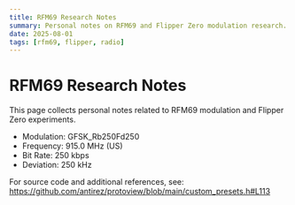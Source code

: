 ```yaml
---
title: RFM69 Research Notes
summary: Personal notes on RFM69 and Flipper Zero modulation research.
date: 2025-08-01
tags: [rfm69, flipper, radio]
---
```


# RFM69 Research Notes

This page collects personal notes related to RFM69 modulation and Flipper Zero experiments.

- Modulation: GFSK_Rb250Fd250
- Frequency: 915.0 MHz (US)
- Bit Rate: 250 kbps
- Deviation: 250 kHz

For source code and additional references, see: https://github.com/antirez/protoview/blob/main/custom_presets.h#L113

